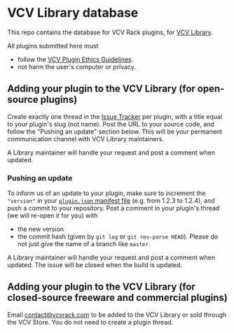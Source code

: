 # VCV Library database

This repo contains the database for VCV Rack plugins, for [VCV Library](https://library.vcvrack.com/).

All plugins submitted here must
- follow the [VCV Plugin Ethics Guidelines](https://vcvrack.com/manual/PluginLicensing.html#vcv-plugin-ethics-guidelines).
- not harm the user's computer or privacy.


## Adding your plugin to the VCV Library (for open-source plugins)

Create exactly one thread in the [Issue Tracker](https://github.com/VCVRack/library/issues) per plugin, with a title equal to your plugin's slug (not name).
Post the URL to your source code, and follow the "Pushing an update" section below.
This will be your permanent communication channel with VCV Library maintainers.

A Library maintainer will handle your request and post a comment when updated.


### Pushing an update

To inform us of an update to your plugin, make sure to increment the `"version"` in your [`plugin.json` manifest file](https://vcvrack.com/manual/Manifest.html) (e.g. from 1.2.3 to 1.2.4), and push a commit to your repository.
Post a comment in your plugin's thread (we will re-open it for you) with
- the new version
- the commit hash (given by `git log` or `git rev-parse HEAD`). Please do not just give the name of a branch like `master`.

A Library maintainer will handle your request and post a comment when updated.
The issue will be closed when the build is updated.


## Adding your plugin to the VCV Library (for closed-source freeware and commercial plugins)

Email contact@vcvrack.com to be added to the VCV Library or sold through the VCV Store.
You do not need to create a plugin thread.
